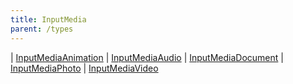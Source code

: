 ```yaml
---
title: InputMedia
parent: /types
---
```


<div class="font-mono whitespace-pre"><span class="opacity-50">|</span> <a href="/types/inputmediaanimation"  >InputMediaAnimation</a>
<span class="opacity-50">|</span> <a href="/types/inputmediaaudio"  >InputMediaAudio</a>
<span class="opacity-50">|</span> <a href="/types/inputmediadocument"  >InputMediaDocument</a>
<span class="opacity-50">|</span> <a href="/types/inputmediaphoto"  >InputMediaPhoto</a>
<span class="opacity-50">|</span> <a href="/types/inputmediavideo"  >InputMediaVideo</a></div>


